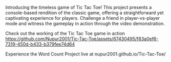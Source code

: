 Introducing the timeless game of Tic Tac Toe! This project presents a console-based rendition of the classic game, offering a straightforward yet captivating experience for players. Challenge a friend in player-vs-player mode and witness the gameplay in action through the video demonstration.

Check out the working of the Tic Tac Toe game in action
https://github.com/Nupur2001/Tic-Tac-Toe/assets/67430495/f83a0ef6-7319-450d-b433-b379fee74d64

Experience the Word Count Project live at nupur2001.github.io/Tic-Tac-Toe/
